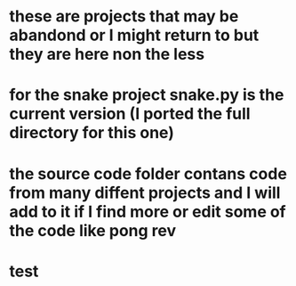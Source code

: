# these are projects that may be abandond or I might return to but they are here non the less
# for the snake project snake.py is the current version (I ported the full directory for this one)
# the source code folder contans code from many diffent projects and I will add to it if I find more or edit some of the code like pong rev
# test
